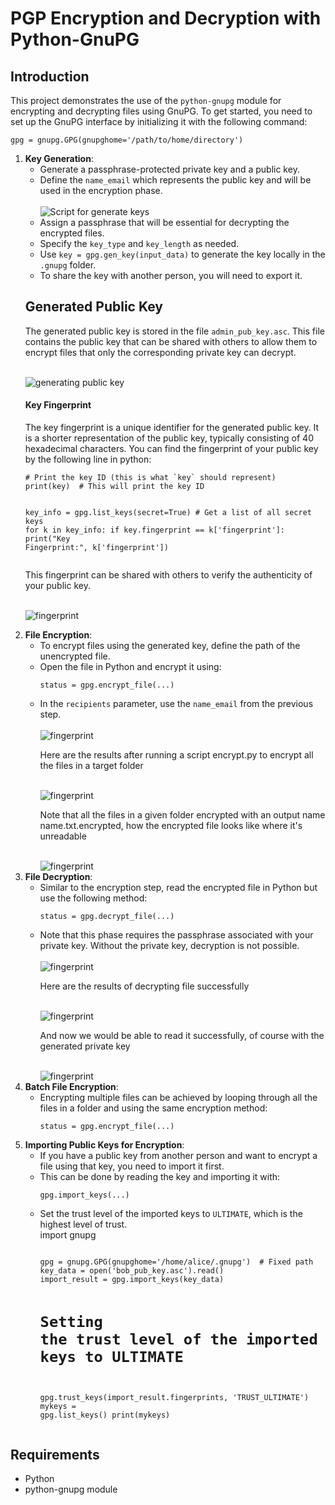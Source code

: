 <!DOCTYPE html>
<html lang="en">
<head>
    <meta charset="UTF-8">
    <meta name="viewport" content="width=device-width, initial-scale=1.0">
</head>
<body>
    <h1>PGP Encryption and Decryption with Python-GnuPG</h1>
    <h2>Introduction</h2>
    <p>This project demonstrates the use of the <code>python-gnupg</code> module for encrypting and decrypting files using GnuPG. To get started, you need to set up the GnuPG interface by initializing it with the following command:</p>
    <pre><code>gpg = gnupg.GPG(gnupghome='/path/to/home/directory')</code></pre>
    <ol>
        <li>
            <strong>Key Generation</strong>: 
            <ul>
                <li>Generate a passphrase-protected private key and a public key.</li>
                <li>Define the <code>name_email</code> which represents the public key and will be used in the encryption phase.</li>
                  <br><img src="https://github.com/Barbarossa01/PGP-Encryption-Decryption-Python/blob/main/images/gen_admin_keyScript.PNG" alt="Script for generate keys">
                <li>Assign a passphrase that will be essential for decrypting the encrypted files.</li>
                <li>Specify the <code>key_type</code> and <code>key_length</code> as needed.</li>
                <li>Use <code>key = gpg.gen_key(input_data)</code> to generate the key locally in the <code>.gnupg</code> folder.</li>
                <li>To share the key with another person, you will need to export it.</li>
            </ul>
              <h2>Generated Public Key</h2>
    <p>The generated public key is stored in the file <code>admin_pub_key.asc</code>. This file contains the public key that can be shared with others to allow them to encrypt files that only the corresponding private key can decrypt.</p>
<br><img src="https://github.com/Barbarossa01/PGP-Encryption-Decryption-Python/blob/main/images/generatedPublicKey.PNG" alt="generating public key">
        <h4>Key Fingerprint</h4>
    <p>The key fingerprint is a unique identifier for the generated public key. It is a shorter representation of the public key, typically consisting of 40 hexadecimal characters. You can find the fingerprint of your public key by the following line in python:</p>
    <pre><code># Print the key ID (this is what `key` should represent)
print(key)  # This will print the key ID

key_info = gpg.list_keys(secret=True)  # Get a list of all secret keys
for k in key_info:
    if key.fingerprint == k['fingerprint']:
        print("Key Fingerprint:", k['fingerprint'])
</code></pre>
    <p>This fingerprint can be shared with others to verify the authenticity of your public key.</p>
<br><img src="https://github.com/Barbarossa01/PGP-Encryption-Decryption-Python/blob/main/images/KeyFingerprint.PNG" alt="fingerprint">

  </li>
        </li>
        <li>
            <strong>File Encryption</strong>: 
            <ul>
                <li>To encrypt files using the generated key, define the path of the unencrypted file.</li>
                <li>Open the file in Python and encrypt it using:</li>
                <pre><code>status = gpg.encrypt_file(...)</code></pre>
                <li>In the <code>recipients</code> parameter, use the <code>name_email</code> from the previous step.</li>
<br><img src="https://github.com/Barbarossa01/PGP-Encryption-Decryption-Python/blob/main/images/encryptFolderScript.PNG" alt="fingerprint">
                            <p>Here are the results after running a script encrypt.py to encrypt all the files in a target folder</p>
              <br><img src="https://github.com/Barbarossa01/PGP-Encryption-Decryption-Python/blob/main/images/encryptingFolder.PNG" alt="fingerprint">
                              <p>Note that all the files in a given folder encrypted with an output name name.txt.encrypted, how the encrypted file looks like where it's unreadable</p>
<br><img src="https://github.com/Barbarossa01/PGP-Encryption-Decryption-Python/blob/main/images/encryptedFiles.PNG" alt="fingerprint">
            </ul>
        </li>
        <li>
            <strong>File Decryption</strong>: 
            <ul>
                <li>Similar to the encryption step, read the encrypted file in Python but use the following method:</li>
                <pre><code>status = gpg.decrypt_file(...)</code></pre>
                <li>Note that this phase requires the passphrase associated with your private key. Without the private key, decryption is not possible.</li>
              <br><img src="https://github.com/Barbarossa01/PGP-Encryption-Decryption-Python/blob/main/images/DecryptionFileScript.PNG" alt="fingerprint">
              <p>Here are the results of decrypting file successfully </p>
<br><img src="https://github.com/Barbarossa01/PGP-Encryption-Decryption-Python/blob/main/images/decryptingEncryptedFile.PNG" alt="fingerprint">
              <p>And now we would be able to read it successfully, of course with the generated private key</p>
              <br><img src="https://github.com/Barbarossa01/PGP-Encryption-Decryption-Python/blob/main/images/generatedDecryptedFile.PNG" alt="fingerprint">
            </ul>
        </li>
        <li>
            <strong>Batch File Encryption</strong>: 
            <ul>
                <li>Encrypting multiple files can be achieved by looping through all the files in a folder and using the same encryption method:</li>
                <pre><code>status = gpg.encrypt_file(...)</code></pre>
            </ul>
        </li>
        <li>
            <strong>Importing Public Keys for Encryption</strong>: 
            <ul>
                <li>If you have a public key from another person and want to encrypt a file using that key, you need to import it first.</li>
                <li>This can be done by reading the key and importing it with:</li>
                <pre><code>gpg.import_keys(...)</code></pre>
                <li>Set the trust level of the imported keys to <code>ULTIMATE</code>, which is the highest level of trust.</li>
              import gnupg
   <pre><code>
gpg = gnupg.GPG(gnupghome='/home/alice/.gnupg')  # Fixed path
key_data = open('bob_pub_key.asc').read()
import_result = gpg.import_keys(key_data)

# Setting the trust level of the imported keys to ULTIMATE
gpg.trust_keys(import_result.fingerprints, 'TRUST_ULTIMATE')
mykeys = gpg.list_keys()
print(mykeys)
 </code></pre>
            </ul>
        </li>
    </ol>
    <h2>Requirements</h2>
    <ul>
        <li>Python</li>
        <li>python-gnupg module</li>
    </ul>
</body>
</html>
